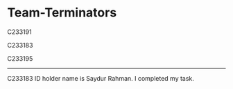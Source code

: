 # Team-Terminators

C233191 

C233183 

C233195 <hr>


C233183 ID holder name is Saydur Rahman. I completed my task.
